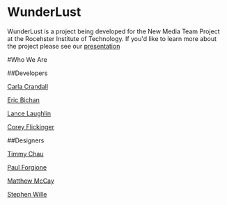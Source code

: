 WunderLust
=============

WunderLust is a project being developed for the New Media Team Project at the Rocehster Institute of Technology. If you'd like to learn more about the project please see our [presentation](http://lancealaughlin.com/WunderLust/Presentation.pdf)

#Who We Are

##Developers

[Carla Crandall](https://www.github.com/CarlaCrandall)

[Eric Bichan](https://www.github.com/bichan17)

[Lance Laughlin](https://www.github.com/ExplosiveHippo)

[Corey Flickinger](https://www.github.com/Destroyer675000)

##Designers

[Timmy Chau](https://www.github.com/timmychau)

[Paul Forgione](https://www.github.com/paulforgione)

[Matthew McCay](https://www.github.com/mmcandy)

[Stephen Wille](https://www.github.com/stw5349)

